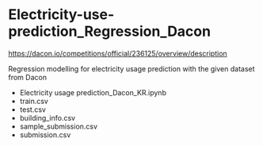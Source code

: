 # Electricity-use-prediction_Regression_Dacon
https://dacon.io/competitions/official/236125/overview/description

Regression modelling for electricity usage prediction with the given dataset from Dacon

- Electricity usage prediction_Dacon_KR.ipynb
- train.csv
- test.csv
- building_info.csv
- sample_submission.csv
- submission.csv
